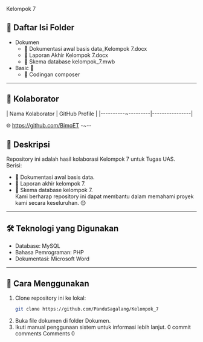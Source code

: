 Kelompok 7
## 📂 Daftar Isi Folder
- Dokumen 
  - 📘 Dokumentasi awal basis data_Kelompok 7.docx
  - 📙 Laporan Akhir Kelompok 7.docx
  - 📗 Skema database kelompok_7.mwb
- Basic 📁
  - 🔧 Codingan composer
---
## 🤝 Kolaborator
| Nama Kolaborator | GitHub Profile |
|----------~---------|----------------|

  🌐 https://github.com/BimoET 
-~--
## 📝 Deskripsi
Repository ini adalah hasil kolaborasi Kelompok 7 untuk Tugas UAS.  
Berisi:
- 📌 Dokumentasi awal basis data.
- 📌 Laporan akhir kelompok 7.
- 📌 Skema database kelompok 7.  
Kami berharap repository ini dapat membantu dalam memahami proyek kami secara keseluruhan. 😊
---
## 🛠 Teknologi yang Digunakan
- Database: MySQL
- Bahasa Pemrograman: PHP
- Dokumentasi: Microsoft Word 
---
## 🚀 Cara Menggunakan
1. Clone repository ini ke lokal:
   ```bash
   git clone https://github.com/PanduSagalang/Kelompok_7
2. Buka file dokumen di folder Dokumen.
3. Ikuti manual penggunaan sistem untuk informasi lebih lanjut.
0 commit comments
Comments
0
